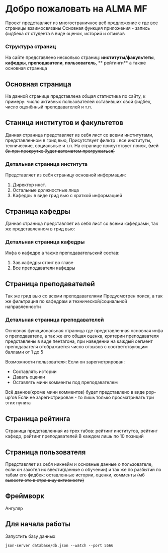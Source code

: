 # Добро пожаловать на ALMA MF

Проект представляет из многостраничное веб предложение с где все страницы взаимосвязаны
Основная функция приложения - запись фидбека от студента в виде оценок, историй и отзывов

### Структура страниц

На сайте представлено несколько страниц: **институты/факультеты**, **кафедры**, **преподаватели**, **пользователь**, **
рейтинги** а также основная страница

## Основная страница

На данной странице представлена общая статистика по сайту, к примеру: число активных пользователей оставивших свой
фидбек, число оценённый преподавателей и т.п.

## Станица институтов и факультетов

Данная страница представляет из себя лист со всеми институтами, представленном в грид вью, Присутствует фильтр : все
институты, технические, социальные и т.п.
На странице присутствует поиск, ~~(мей би при прокрутке будет автоматом прогружаться)~~

### Детальная страница института

Представляет из себя страницу основной информации:

1. Директор инст.
2. Остальные должностные лица
3. Кафедры в виде грид вью с краткой информацией

## Страница кафедры

Данная страница представляет из себя лист со всеми кафедрами, так же представленном в грид вью:

### Детальная страница кафедры

Инфа о кафедре а также преподавательский состав:

1. Зав.кафедры стоит во главе
2. Все преподаватели кафедры

## Страница преподавателей

Так же грид вью со всеми преподавателями
Предусмотрен поиск, а так же фильтрация по кафедрам и технической/социальной направленности

### Детальная страница преподавателей

Основная функциональная страница где представленная основная инфа о преподавателе, а так же его общая оценка, критерии
преподавателя представлены в виде пентагона, при наведении на каждый сегмент преподавателя отображается число отзывов с
соответствующим баллами от 1 до 5

Возможности пользователя:
Если он зарегистрирован:

- Составлять истории
- Давать оценки
- Оставлять мини комменты под преподавателем

Всё данное(кроме мини комментов) будет представлено в виде pop-up'ов
Если не зарегистрирован - то лишь только просматривать три этих пункта

## Страница рейтинга

Страница представленная из трех табов: рейтинг институтов, рейтинг кафедр, рейтинг преподавателей
В каждом лишь по 10 позиций

## Страница пользователя

Представляет из себя никнейм и основные данные о пользователе, если он захотел их ввести(данные о обучении) и так же по
разбытий по табам его фидбек: оставленные истории, оценки, комменты ~~(мб вывести это в страницу активности)~~

## Фреймворк

Ангуляр

## Для начала работы

Запустить базу данных

`json-server database/db.json --watch --port 5566`
